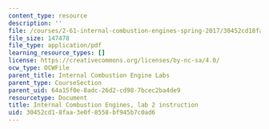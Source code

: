 ```yaml
---
content_type: resource
description: ''
file: /courses/2-61-internal-combustion-engines-spring-2017/30452cd18faa3e0f8558bf945b7c0ad6_MIT2_61S17_lab2.pdf
file_size: 147478
file_type: application/pdf
learning_resource_types: []
license: https://creativecommons.org/licenses/by-nc-sa/4.0/
ocw_type: OCWFile
parent_title: Internal Combustion Engine Labs
parent_type: CourseSection
parent_uid: 64a15f0e-8adc-26d2-cd98-7bcec2ba4de9
resourcetype: Document
title: Internal Combustion Engines, lab 2 instruction
uid: 30452cd1-8faa-3e0f-8558-bf945b7c0ad6
---
```

